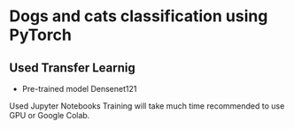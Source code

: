 # Dogs and cats classification using PyTorch

## Used Transfer Learnig 
 - Pre-trained model Densenet121

Used Jupyter Notebooks
Training will take much time recommended to use GPU or Google Colab. 
